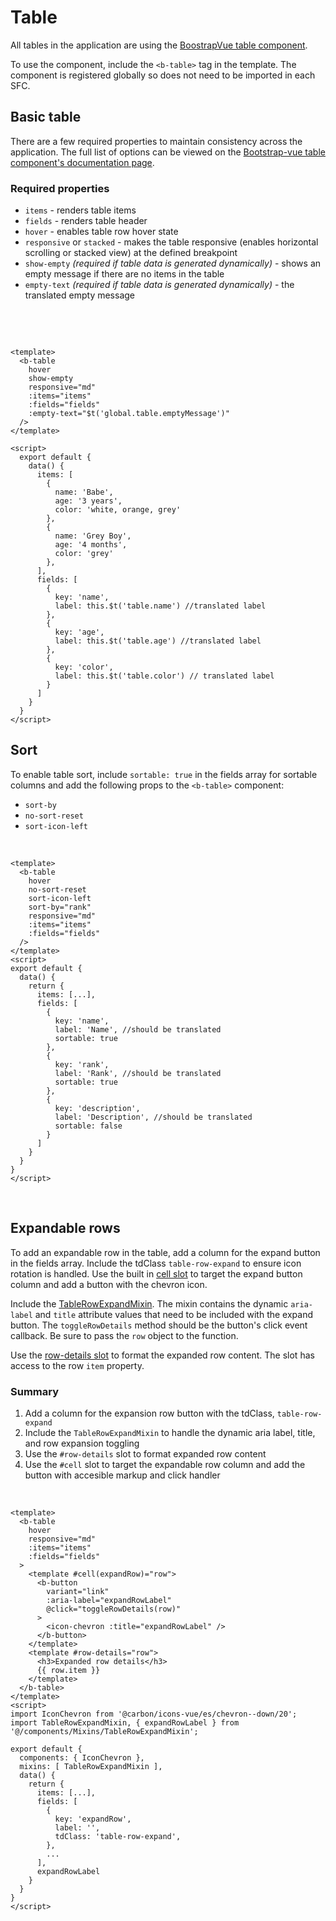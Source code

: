 # Table

All tables in the application are using the [BoostrapVue table component](https://bootstrap-vue.org/docs/components/table).

To use the component, include the `<b-table>` tag in the template. The component is registered globally so does not need to be imported in each SFC.

## Basic table
There are a few required properties to maintain consistency across the application. The full list of options can be viewed on the [Bootstrap-vue table component's documentation page](https://bootstrap-vue.org/docs/components/table#comp-ref-b-table-props).


### Required properties

- `items` - renders table items
- `fields` - renders table header
- `hover` - enables table row hover state
- `responsive` or `stacked` - makes the table responsive (enables horizontal scrolling or stacked view) at the defined breakpoint
- `show-empty` *(required if table data is generated dynamically)* - shows an empty message if there are no items in the table
- `empty-text` *(required if table data is generated dynamically)* - the translated empty message

<br/>

<b-table
  :fields="['Name', 'Age', 'Color']"
  :items="[
    {Name: 'Babe', Age: '3 years', Color: 'white, orange, grey' },
    {Name: 'Grey Boy', Age: '4 months', Color: 'grey' }
  ]"
  hover
  head-variant="light"
  table-variant="light"
/>

<b-table
  show-empty
  hover
  :fields="['Name', 'Age', 'Color']"
  head-variant="light"
  table-variant="light"
  empty-text="No items available"
/>

<br/>

```vue
<template>
  <b-table
    hover
    show-empty
    responsive="md"
    :items="items"
    :fields="fields"
    :empty-text="$t('global.table.emptyMessage')"
  />
</template>

<script>
  export default {
    data() {
      items: [
        {
          name: 'Babe',
          age: '3 years',
          color: 'white, orange, grey'
        },
        {
          name: 'Grey Boy',
          age: '4 months',
          color: 'grey'
        },
      ],
      fields: [
        {
          key: 'name',
          label: this.$t('table.name') //translated label
        },
        {
          key: 'age',
          label: this.$t('table.age') //translated label
        },
        {
          key: 'color',
          label: this.$t('table.color') // translated label
        }
      ]
    }
  }
</script>
```

## Sort

To enable table sort, include `sortable: true` in the fields array for sortable columns and add the following props to the `<b-table>` component:

- `sort-by`
- `no-sort-reset`
- `sort-icon-left`

<br/>

```vue
<template>
  <b-table
    hover
    no-sort-reset
    sort-icon-left
    sort-by="rank"
    responsive="md"
    :items="items"
    :fields="fields"
  />
</template>
<script>
export default {
  data() {
    return {
      items: [...],
      fields: [
        {
          key: 'name',
          label: 'Name', //should be translated
          sortable: true
        },
        {
          key: 'rank',
          label: 'Rank', //should be translated
          sortable: true
        },
        {
          key: 'description',
          label: 'Description', //should be translated
          sortable: false
        }
      ]
    }
  }
}
</script>
```

<br />

## Expandable rows

To add an expandable row in the table, add a column for the expand button in the fields array. Include the tdClass `table-row-expand` to ensure icon rotation is handled. Use the built in [cell slot](https://bootstrap-vue.org/docs/components/table#comp-ref-b-table-slots) to target the expand button column and add a button with the chevron icon.

Include the [TableRowExpandMixin](https://github.com/openbmc/webui-vue/blob/master/src/components/Mixins/TableRowExpandMixin.js). The mixin contains the dynamic `aria-label` and `title` attribute values that need to be included with the expand button. The `toggleRowDetails` method should be the button's click event callback. Be sure to pass the `row` object to the function.

Use the [row-details slot](https://bootstrap-vue.org/docs/components/table#comp-ref-b-table-slots) to format the expanded row content. The slot has access to the row `item` property.

### Summary

1. Add a column for the expansion row button with the tdClass, `table-row-expand`
2. Include the `TableRowExpandMixin` to handle the dynamic aria label, title, and row expansion toggling
5. Use the `#row-details` slot to format expanded row content
4. Use the `#cell` slot to target the expandable row column and add the button with accesible markup and click handler

<br/>

```vue
<template>
  <b-table
    hover
    responsive="md"
    :items="items"
    :fields="fields"
  >
    <template #cell(expandRow)="row">
      <b-button
        variant="link"
        :aria-label="expandRowLabel"
        @click="toggleRowDetails(row)"
      >
        <icon-chevron :title="expandRowLabel" />
      </b-button>
    </template>
    <template #row-details="row">
      <h3>Expanded row details</h3>
      {{ row.item }}
    </template>
  </b-table>
</template>
<script>
import IconChevron from '@carbon/icons-vue/es/chevron--down/20';
import TableRowExpandMixin, { expandRowLabel } from '@/components/Mixins/TableRowExpandMixin';

export default {
  components: { IconChevron },
  mixins: [ TableRowExpandMixin ],
  data() {
    return {
      items: [...],
      fields: [
        {
          key: 'expandRow',
          label: '',
          tdClass: 'table-row-expand',
        },
        ...
      ],
      expandRowLabel
    }
  }
}
</script>
```

<br/>

<BmcTable />

<!-- ## Pagination -->
<!-- ## Row actions -->
<!-- ## Batch actions -->
<!-- ## Search -->
<!-- ## Filter -->
